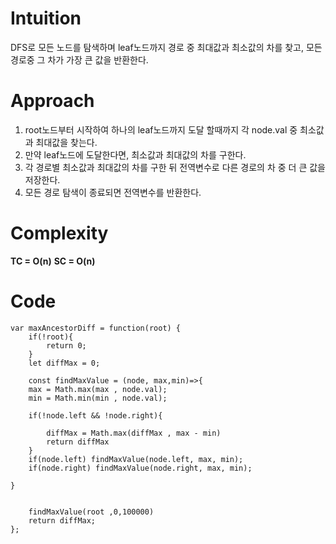 # Intuition

DFS로 모든 노드를 탐색하며 leaf노드까지 경로 중 최대값과 최소값의 차를 찾고, 모든 경로중 그 차가 가장 큰 값을 반환한다.

# Approach

1. root노드부터 시작하여 하나의 leaf노드까지 도달 할때까지 각 node.val 중 최소값과 최대값을 찾는다.
2. 만약 leaf노드에 도달한다면, 최소값과 최대값의 차를 구한다.
3. 각 경로별 최소값과 최대값의 차를 구한 뒤 전역변수로 다른 경로의 차 중 더 큰 값을 저장한다.
4. 모든 경로 탐색이 종료되면 전역변수를 반환한다.

# Complexity

**TC = O(n)**
**SC = O(n)**

# Code

```
var maxAncestorDiff = function(root) {
    if(!root){
        return 0;
    }
    let diffMax = 0;

    const findMaxValue = (node, max,min)=>{
    max = Math.max(max , node.val);
    min = Math.min(min , node.val);

    if(!node.left && !node.right){

        diffMax = Math.max(diffMax , max - min)
        return diffMax
    }
    if(node.left) findMaxValue(node.left, max, min);
    if(node.right) findMaxValue(node.right, max, min);

}


    findMaxValue(root ,0,100000)
    return diffMax;
};


```
